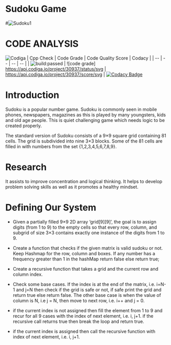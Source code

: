 # Sudoku Game
#![Sudoku1](https://user-images.githubusercontent.com/98813646/153377999-10dfef78-3884-4b9c-b7eb-cad1a447ab5d.PNG)
# CODE ANALYSIS
![Codiga](https://user-images.githubusercontent.com/98813646/153377566-9db9caf6-493a-4b28-b6a3-ff94e87bb8fa.PNG)
| Cpp Check | Code Grade | Code Quality Score | Codacy |
| -- | -- | -- | -- |
| <img src="https://travis-ci.org/dwyl/esta.svg?branch=master&amp;status=passed" alt="build:passed"> | ![code grade] https://api.codiga.io/project/30937/status/svg | https://api.codiga.io/project/30937/score/svg | [![Codacy Badge](https://app.codacy.com/project/badge/Grade/b0d9bb01644c4d3cb1d376b3b2758f90)](https://www.codacy.com/gh/geekybo/M1_Projectgoal_SudokuNumGame/dashboard?utm_source=github.com&amp;utm_medium=referral&amp;utm_content=geekybo/M1_Projectgoal_SudokuNumGame&amp;utm_campaign=Badge_Grade)

# Introduction

Sudoku is a popular number game. Sudoku is commonly seen in mobile phones, newspapers, magazines as this is played by many youngsters, kids and old age people. This is quiet challenging game which needs logic to be created properly.

The standard version of Sudoku consists of a 9×9 square grid containing 81 cells. The grid is subdivided into nine 3×3 blocks. Some of the 81 cells are filled in with numbers from the set {1,2,3,4,5,6,7,8,9}.

# Research

It assists to improve concentration and logical thinking. It helps to develop problem solving skills as well as it promotes a healthy mindset.

# Defining Our System

  -   Given a partially filled 9×9 2D array ‘grid[9][9]’, the goal is to assign digits (from 1 to 9) to the empty cells so that every row, column, and subgrid of size 3×3 contains exactly one instance of the digits from 1 to 9. 
  - Create a function that checks if the given matrix is valid sudoku or not. Keep Hashmap for the row, column and boxes. If any number has a frequency greater than 1 in the hashMap return false else return true;
  - Create a recursive function that takes a grid and the current row and column index.
  - Check some base cases. If the index is at the end of the matrix, i.e. i=N-1 and j=N then check if the grid is safe or not, if safe print the grid and return true else return false. The other base case is when the value of column is N, i.e j = N, then move to next row, i.e. i++ and j = 0.
  - if the current index is not assigned then fill the element from 1 to 9 and recur for all 9 cases with the index of next element, i.e. i, j+1. if the recursive call returns true then break the loop and return true.

  - if the current index is assigned then call the recursive function with index of next element, i.e. i, j+1.

